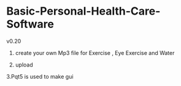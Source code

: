 # Basic-Personal-Health-Care-Software

v0.20

1. create your own Mp3 file for Exercise , Eye Exercise and Water 


2. upload


3.Pqt5 is used to make gui 
